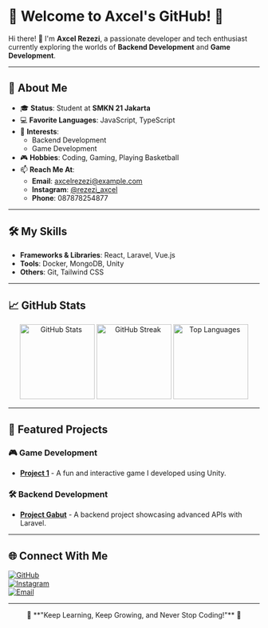 # 🌟 Welcome to Axcel's GitHub! 🌟

Hi there! 👋 I'm **Axcel Rezezi**, a passionate developer and tech enthusiast currently exploring the worlds of **Backend Development** and **Game Development**.  

---

## 🚀 About Me  
- 🎓 **Status**: Student at **SMKN 21 Jakarta**  
- 💻 **Favorite Languages**: JavaScript, TypeScript  
- 🌟 **Interests**:  
  - Backend Development  
  - Game Development  
- 🎮 **Hobbies**: Coding, Gaming, Playing Basketball  
- 📫 **Reach Me At**:  
  - **Email**: [axcelrezezi@example.com](mailto:axcelrezezi@example.com)  
  - **Instagram**: [@rezezi_axcel](https://instagram.com/rezezi_axcel)  
  - **Phone**: 087878254877  

---

## 🛠️ My Skills  
- **Frameworks & Libraries**: React, Laravel, Vue.js  
- **Tools**: Docker, MongoDB, Unity  
- **Others**: Git, Tailwind CSS  

---

## 📈 GitHub Stats  

<div align="center">
  <img src="https://github-readme-stats.vercel.app/api?username=rezezi&show_icons=true&theme=radical" alt="GitHub Stats" height="150px" />
  <img src="https://github-readme-streak-stats.herokuapp.com?user=rezezi&theme=radical" alt="GitHub Streak" height="150px" />
  <img src="https://github-readme-stats.vercel.app/api/top-langs/?username=rezezi&layout=compact&theme=radical" alt="Top Languages" height="150px" />
</div>  

---

## 🌟 Featured Projects  

### 🎮 **Game Development**  
- **[Project 1](https://github.com/rezezi/project1)** - A fun and interactive game I developed using Unity.  

### 🛠️ **Backend Development**  
- **[Project Gabut](https://github.com/rezezi/project-gabut)** - A backend project showcasing advanced APIs with Laravel.  

---

## 🌐 Connect With Me  

[![GitHub](https://img.shields.io/badge/GitHub-000?style=for-the-badge&logo=github&logoColor=white)](https://github.com/rezezi)  
[![Instagram](https://img.shields.io/badge/Instagram-E4405F?style=for-the-badge&logo=instagram&logoColor=white)](https://instagram.com/rezezi_axcel)  
[![Email](https://img.shields.io/badge/Email-D14836?style=for-the-badge&logo=gmail&logoColor=white)](mailto:axcelrezezi@example.com)  

---

<div align="center">
  🚀 **"Keep Learning, Keep Growing, and Never Stop Coding!"** 🚀
</div>
